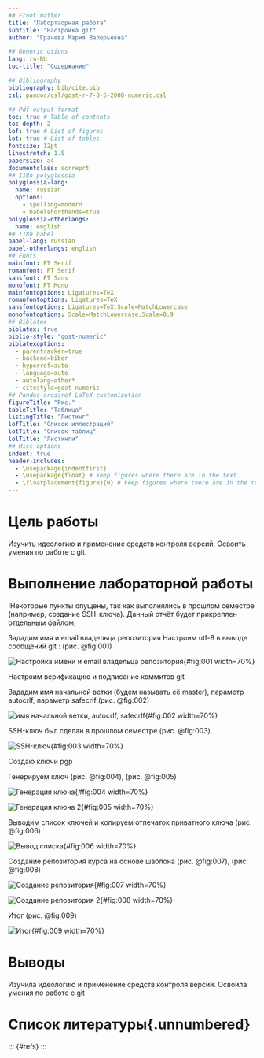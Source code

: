 ```yaml
---
## Front matter
title: "Лабортаорная работа"
subtitle: "Настройка git"
author: "Грачева Мария Валерьевна"

## Generic otions
lang: ru-RU
toc-title: "Содержание"

## Bibliography
bibliography: bib/cite.bib
csl: pandoc/csl/gost-r-7-0-5-2008-numeric.csl

## Pdf output format
toc: true # Table of contents
toc-depth: 2
lof: true # List of figures
lot: true # List of tables
fontsize: 12pt
linestretch: 1.5
papersize: a4
documentclass: scrreprt
## I18n polyglossia
polyglossia-lang:
  name: russian
  options:
	- spelling=modern
	- babelshorthands=true
polyglossia-otherlangs:
  name: english
## I18n babel
babel-lang: russian
babel-otherlangs: english
## Fonts
mainfont: PT Serif
romanfont: PT Serif
sansfont: PT Sans
monofont: PT Mono
mainfontoptions: Ligatures=TeX
romanfontoptions: Ligatures=TeX
sansfontoptions: Ligatures=TeX,Scale=MatchLowercase
monofontoptions: Scale=MatchLowercase,Scale=0.9
## Biblatex
biblatex: true
biblio-style: "gost-numeric"
biblatexoptions:
  - parentracker=true
  - backend=biber
  - hyperref=auto
  - language=auto
  - autolang=other*
  - citestyle=gost-numeric
## Pandoc-crossref LaTeX customization
figureTitle: "Рис."
tableTitle: "Таблица"
listingTitle: "Листинг"
lofTitle: "Список иллюстраций"
lotTitle: "Список таблиц"
lolTitle: "Листинги"
## Misc options
indent: true
header-includes:
  - \usepackage{indentfirst}
  - \usepackage{float} # keep figures where there are in the text
  - \floatplacement{figure}{H} # keep figures where there are in the text
---
```


# Цель работы


Изучить идеологию и применение средств контроля версий.
Освоить умения по работе с git.



# Выполнение лабораторной работы

!Некоторые пункты опущены, так как выполнялись в прошлом семестре (например, создание SSH-ключа). Данный отчёт будет прикреплен отдельным файлом,

Зададим имя и email владельца репозитория Настроим utf-8 в выводе сообщений git : (рис. @fig:001)

![Настройка имени и email владельца репозитория](image/2.png){#fig:001 width=70%}

Настроим верификацию и подписание коммитов git

Зададим имя начальной ветки (будем называть её master), параметр autocrlf, параметр safecrlf:(рис. @fig:002)

![имя начальной ветки, autocrlf, safecrlf](image/9.png){#fig:002 width=70%}


SSH-ключ был сделан в прошлом семестре (рис. @fig:003)

![SSH-ключ](image/7.png){#fig:003 width=70%}

Создаю ключи pgp

Генерируем ключ (рис. @fig:004), (рис. @fig:005)

![Генерация ключа](image/12.png){#fig:004 width=70%}

![Генерация ключа 2](image/13.png){#fig:005 width=70%}


Выводим список ключей и копируем отпечаток приватного ключа (рис. @fig:006)

![Вывод списка](image/14.png){#fig:006 width=70%}


Создание репозитория курса на основе шаблона (рис. @fig:007), (рис. @fig:008)

![Создание репозитория](image/15.png){#fig:007 width=70%}

![Создание репозитория 2](image/16.png){#fig:008 width=70%}
 
 
Итог  (рис. @fig:009)

![Итог](image/17.png){#fig:009 width=70%}

# Выводы

Изучила идеологию и применение средств контроля версий.
Освоила умения по работе с git

# Список литературы{.unnumbered}

::: {#refs}
:::
